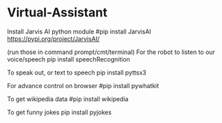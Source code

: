 # Virtual-Assistant

Install Jarvis AI python module #pip install JarvisAI
https://pypi.org/project/JarvisAI/

(run those in command prompt/cmt/terminal) For the robot to listen to our voice/speech pip install speechRecognition

To speak out, or text to speech pip install pyttsx3

For advance control on browser #pip install pywhatkit

To get wikipedia data #pip install wikipedia

To get funny jokes pip install pyjokes
